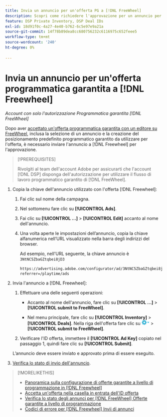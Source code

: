 ```yaml
---
title: Invia un annuncio per un'offerta PG a [!DNL FreeWheel]
description: Scopri come richiedere l'approvazione per un annuncio per un accordo programmatico garantito con un editore su [!DNL Freewheel].
feature: DSP Private Inventory, DSP Deal IDs
exl-id: 18d91f0c-4a27-4e40-b762-6c5e97e9a21a
source-git-commit: 14f78b89dea8cc680756232c6116975c652feee5
workflow-type: tm+mt
source-wordcount: '240'
ht-degree: 0%

---
```


# Invia un annuncio per un&#39;offerta programmatica garantita a [!DNL Freewheel]

*Account con solo l&#39;autorizzazione Programmatica garantita [!DNL FreeWheel]*

Dopo aver [accettato un&#39;offerta programmatica garantita con un editore su FreeWheel](#programmatic-guaranteed-set-up.md#pg-setup-deal-id-inbox), inclusa la selezione di un annuncio e la creazione del posizionamento predefinito programmatico garantito da utilizzare per l&#39;offerta, è necessario inviare l&#39;annuncio a [!DNL Freewheel] per l&#39;approvazione.

>[!PREREQUISITES]
>
>Rivolgiti al team dell&#39;account Adobe per assicurarti che l&#39;account [!DNL DSP] disponga dell&#39;autorizzazione per utilizzare il flusso di lavoro programmatico garantito di [!DNL FreeWheel].

1. Copia la chiave dell&#39;annuncio utilizzato con l&#39;offerta [!DNL Freewheel]:

   1. Fai clic sul nome della campagna.

   1. Nel sottomenu fare clic su **[!UICONTROL Ads]**.

   1. Fai clic su **[!UICONTROL ...]** > **[!UICONTROL Edit]** accanto al nome dell&#39;annuncio.

   1. Una volta aperte le impostazioni dell’annuncio, copia la chiave alfanumerica nell’URL visualizzato nella barra degli indirizzi del browser.

      Ad esempio, nell&#39;URL seguente, la chiave annuncio è `3NtNC5ZbaGZtqbei8jD3`

      ```
      https://advertising.adobe.com/configurator/ad/3NtNC5ZbaGZtqbei8jD3?referrer=/playtime/ads
      ```

1. Invia l&#39;annuncio a [!DNL Freewheel]:

   1. Effettuare una delle seguenti operazioni:

      * Accanto al nome dell&#39;annuncio, fare clic su **[!UICONTROL ...]** > **[!UICONTROL submit to FreeWheel]**.

      * Nel menu principale, fare clic su **[!UICONTROL Inventory]** > **[!UICONTROL Deals]**. Nella riga dell&#39;offerta fare clic su ![Menu Opzioni](/help/dsp/assets/options-menu.png) > **[!UICONTROL submit to FreeWheel]**.

   1. Verificare l&#39;ID offerta, immettere il **[!UICONTROL Ad Key]** copiato nel passaggio 1, quindi fare clic su **[!UICONTROL Submit]**.

   L’annuncio deve essere inviato e approvato prima di essere eseguito.

1. [Verifica lo stato di invio dell&#39;annuncio](freewheel-check-status.md).

>[!MORELIKETHIS]
>
>* [Panoramica sulla configurazione di offerte garantite a livello di programmazione in [!DNL Freewheel]](freewheel-overview.md)
>* [Accetta un&#39;offerta nella casella in entrata dell&#39;ID offerta](deal-id-inbox-accept.md)
>* [Verifica lo stato degli annunci per [!DNL FreeWheel] Offerte garantite a livello di programmazione](freewheel-check-status.md)
>* [Codici di errore per [!DNL Freewheel] Invii di annunci](freewheel-error-codes.md)

